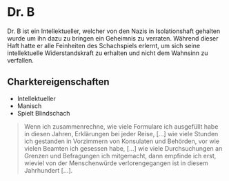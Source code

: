 # Dr. B

Dr. B ist ein Intellektueller, welcher von den Nazis in Isolationshaft gehalten wurde um ihn dazu zu bringen ein Geheimnis zu verraten. Während dieser Haft hatte er alle Feinheiten des Schachspiels erlernt, um sich seine intellektuelle Widerstandskraft zu erhalten und nicht dem Wahnsinn zu verfallen.

## Charktereigenschaften

* Intellektueller
* Manisch
* Spielt Blindschach

> Wenn ich zusammenrechne, wie viele Formulare ich ausgefüllt habe in diesen Jahren, Erklärungen bei jeder Reise, […] wie viele Stunden ich gestanden in Vorzimmern von Konsulaten und Behörden, vor wie vielen Beamten ich gesessen habe, […] wie viele Durchsuchungen an Grenzen und Befragungen ich mitgemacht, dann empfinde ich erst, wieviel von der Menschenwürde verlorengegangen ist in diesem Jahrhundert […].


